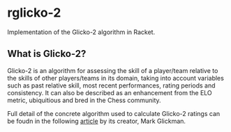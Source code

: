 # rglicko-2
Implementation of the Glicko-2 algorithm in Racket.

## What is Glicko-2?

Glicko-2 is an algorithm for assessing the skill of a player/team relative to the skills of other players/teams in its domain, taking into account variables such as past relative skill, most recent performances, rating periods and consistency. It can also be described as an enhancement from the ELO metric, ubiquitious and bred in the Chess community.

Full detail of the concrete algorithm used to calculate Glicko-2 ratings can be foudn in the following [article](https://www.glicko.net/glicko/glicko2.pdf) by its creator, Mark Glickman.


